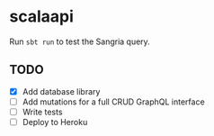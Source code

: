 # scalaapi

Run `sbt run` to test the Sangria query.

## TODO

- [x] Add database library
- [ ] Add mutations for a full CRUD GraphQL interface
- [ ] Write tests
- [ ] Deploy to Heroku